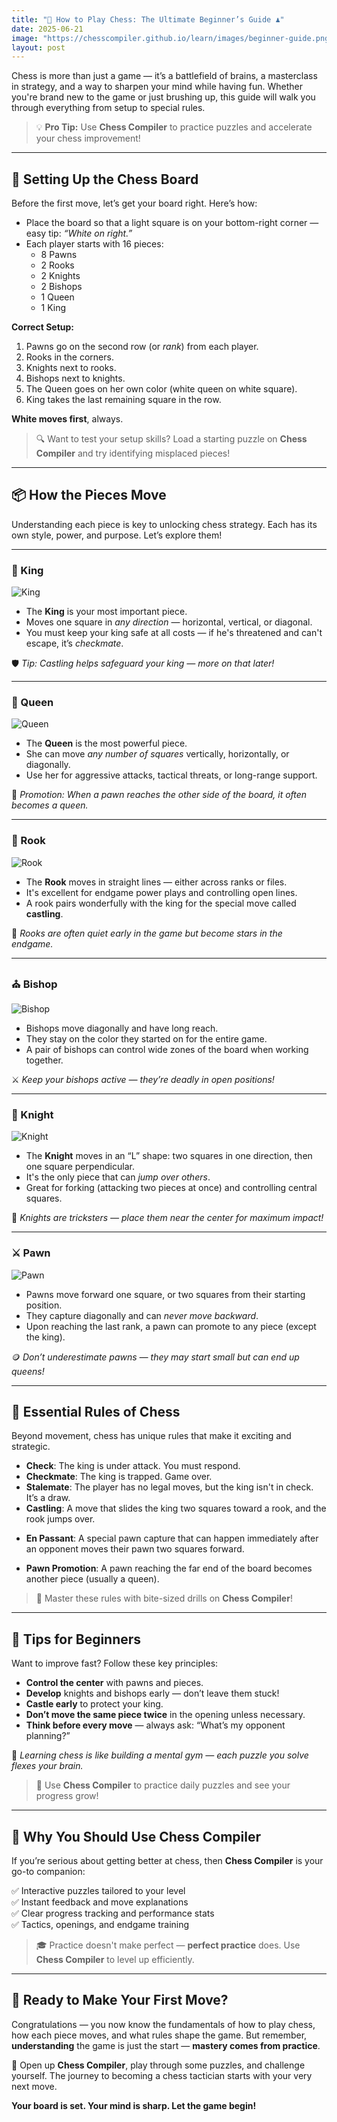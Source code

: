 ```yaml
---
title: "🧠 How to Play Chess: The Ultimate Beginner’s Guide ♟️"
date: 2025-06-21
image: "https://chesscompiler.github.io/learn/images/beginner-guide.png"
layout: post
---
```

Chess is more than just a game — it’s a battlefield of brains, a masterclass in strategy, and a way to sharpen your mind while having fun. Whether you're brand new to the game or just brushing up, this guide will walk you through everything from setup to special rules.

> 💡 **Pro Tip:** Use **Chess Compiler** to practice puzzles and accelerate your chess improvement!

---

## 🏁 Setting Up the Chess Board

Before the first move, let’s get your board right. Here’s how:

- Place the board so that a light square is on your bottom-right corner — easy tip: *“White on right.”*
- Each player starts with 16 pieces:
  - 8 Pawns
  - 2 Rooks
  - 2 Knights
  - 2 Bishops
  - 1 Queen
  - 1 King

<chess-board fen="rnbqkbnr/pppppppp/8/8/8/8/PPPPPPPP/RNBQKBNR w KQkq - 0 1"></chess-board>

**Correct Setup:**

1. Pawns go on the second row (or *rank*) from each player.
2. Rooks in the corners.
3. Knights next to rooks.
4. Bishops next to knights.
5. The Queen goes on her own color (white queen on white square).
6. King takes the last remaining square in the row.

**White moves first**, always.

> 🔍 Want to test your setup skills? Load a starting puzzle on **Chess Compiler** and try identifying misplaced pieces!

---

## 📦 How the Pieces Move

Understanding each piece is key to unlocking chess strategy. Each has its own style, power, and purpose. Let’s explore them!

---

### 👑 King

![King](https://upload.wikimedia.org/wikipedia/commons/4/42/Chess_klt45.svg)

- The **King** is your most important piece.
- Moves one square in *any direction* — horizontal, vertical, or diagonal.
- You must keep your king safe at all costs — if he's threatened and can't escape, it’s *checkmate*.

<chess-board fen="8/8/8/3K1k2/8/8/8/8 w - - 0 1" highlight="d5,e5,d4,e4,c5,c4,c6,d6,e6" arrows="d5-e5,d5-d4,d5-e4,d5-c4,d5-c5,d5-c6,d5-d6,d5-e6"></chess-board>

🛡️ *Tip: Castling helps safeguard your king — more on that later!*

---

### 👸 Queen

![Queen](https://upload.wikimedia.org/wikipedia/commons/1/15/Chess_qlt45.svg)

- The **Queen** is the most powerful piece.
- She can move *any number of squares* vertically, horizontally, or diagonally.
- Use her for aggressive attacks, tactical threats, or long-range support.

<chess-board fen="8/8/8/3Q4/8/8/8/8 w - - 0 1" highlight="d5,d1,d2,d3,d4,d6,d7,d8,a5,b5,c5,e5,f5,g5,h5,a1,b2,c3,e6,f7,g8,a8,b7,c6,e4,f3,g2,h1" arrows="d5-d1,d5-d2,d5-d3,d5-d4,d5-d6,d5-d7,d5-d8,d5-a5,d5-b5,d5-c5,d5-e5,d5-f5,d5-g5,d5-h5,d5-a1,d5-b2,d5-c3,d5-e6,d5-f7,d5-g8,d5-a8,d5-b7,d5-c6,d5-e4,d5-f3,d5-g2,d5-h1">
</chess-board>

👑 *Promotion: When a pawn reaches the other side of the board, it often becomes a queen.*

---

### 🏰 Rook

![Rook](https://upload.wikimedia.org/wikipedia/commons/7/72/Chess_rlt45.svg)

- The **Rook** moves in straight lines — either across ranks or files.
- It's excellent for endgame power plays and controlling open lines.
- A rook pairs wonderfully with the king for the special move called **castling**.

<chess-board fen="8/8/8/3R4/8/8/8/8 w - - 0 1" highlight="d5,d1,d2,d3,d4,d6,d7,d8,a5,b5,c5,e5,f5,g5,h5" arrows="d5-d1,d5-d8,d5-a5,d5-h5"></chess-board>

🔧 *Rooks are often quiet early in the game but become stars in the endgame.*

---

### ⛪ Bishop

![Bishop](https://upload.wikimedia.org/wikipedia/commons/b/b1/Chess_blt45.svg)

- Bishops move diagonally and have long reach.
- They stay on the color they started on for the entire game.
- A pair of bishops can control wide zones of the board when working together.

<chess-board fen="8/8/8/3B4/8/8/8/8 w - - 0 1" highlight="d5,a2,g8,a8,g2" arrows="d5-a2,d5-g8,d5-a8,d5-g2"></chess-board>

⚔️ *Keep your bishops active — they’re deadly in open positions!*

---

### 🐴 Knight

![Knight](https://upload.wikimedia.org/wikipedia/commons/7/70/Chess_nlt45.svg)

- The **Knight** moves in an “L” shape: two squares in one direction, then one square perpendicular.
- It's the only piece that can *jump over others*.
- Great for forking (attacking two pieces at once) and controlling central squares.

<chess-board fen="8/8/8/3N4/8/8/8/8 w - - 0 1" highlight="c7,e7,b6,f6,b4,f4,c3,e3" arrows="d5-c7,d5-e7,d5-b6,d5-f6,d5-b4,d5-f4,d5-c3,d5-e3"></chess-board>

🔄 *Knights are tricksters — place them near the center for maximum impact!*

---

### ⚔️ Pawn

![Pawn](https://upload.wikimedia.org/wikipedia/commons/4/45/Chess_plt45.svg)

- Pawns move forward one square, or two squares from their starting position.
- They capture diagonally and can *never move backward*.
- Upon reaching the last rank, a pawn can promote to any piece (except the king).

<chess-board fen="8/8/8/3P4/8/8/8/8 w - - 0 1" highlight="d6,c6,e6" arrows="d5-d6,d5-c6,d5-e6">
</chess-board>

🪙 *Don’t underestimate pawns — they may start small but can end up queens!*

---

## 📜 Essential Rules of Chess

Beyond movement, chess has unique rules that make it exciting and strategic.

- **Check**: The king is under attack. You must respond.
- **Checkmate**: The king is trapped. Game over.
- **Stalemate**: The player has no legal moves, but the king isn't in check. It’s a draw.
- **Castling**: A move that slides the king two squares toward a rook, and the rook jumps over.

<chess-board fen="r3k2r/8/8/8/8/8/8/R3K2R w KQkq - 0 1" arrows="e1-g1,h1-f1,e1-c1,a1-d1"></chess-board>

- **En Passant**: A special pawn capture that can happen immediately after an opponent moves their pawn two squares forward.

<chess-board fen="8/8/8/3pP3/8/8/8/8 w - d6 0 1" arrows="e5-d6"></chess-board>

- **Pawn Promotion**: A pawn reaching the far end of the board becomes another piece (usually a queen).

<chess-board fen="4P3/8/8/8/8/8/8/8 w - - 0 1" arrows="e8-e7"></chess-board>

> 🎯 Master these rules with bite-sized drills on **Chess Compiler**!

---

## 🌱 Tips for Beginners

Want to improve fast? Follow these key principles:

- **Control the center** with pawns and pieces.
- **Develop** knights and bishops early — don’t leave them stuck!
- **Castle early** to protect your king.
- **Don’t move the same piece twice** in the opening unless necessary.
- **Think before every move** — always ask: “What’s my opponent planning?”

🧠 *Learning chess is like building a mental gym — each puzzle you solve flexes your brain.*

> 🚀 Use **Chess Compiler** to practice daily puzzles and see your progress grow!

---

## 🧩 Why You Should Use Chess Compiler

If you’re serious about getting better at chess, then **Chess Compiler** is your go-to companion:

✅ Interactive puzzles tailored to your level  
✅ Instant feedback and move explanations  
✅ Clear progress tracking and performance stats  
✅ Tactics, openings, and endgame training

> 🎓 Practice doesn't make perfect — **perfect practice** does. Use **Chess Compiler** to level up efficiently.

---

## 🏁 Ready to Make Your First Move?

Congratulations — you now know the fundamentals of how to play chess, how each piece moves, and what rules shape the game. But remember, **understanding** the game is just the start — **mastery comes from practice**.

🎯 Open up **Chess Compiler**, play through some puzzles, and challenge yourself. The journey to becoming a chess tactician starts with your very next move.

**Your board is set. Your mind is sharp. Let the game begin!**